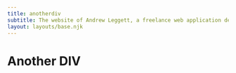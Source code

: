 ```yaml
---
title: anotherdiv
subtitle: The website of Andrew Leggett, a freelance web application developer.
layout: layouts/base.njk
---
```


# Another DIV
